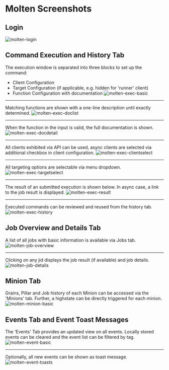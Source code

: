 # Molten Screenshots

## Login
![molten-login](/doc/screenshots/molten-login.png?raw=true "molten-login")

## Command Execution and History Tab

The execution window is separated into three blocks to set up the command:
- Client Configuration
- Target Configuration (if applicable, e.g. hidden for 'runner' client)
- Function Configuration with documentation
![molten-exec-basic](/doc/screenshots/molten-exec-basic.png?raw=true "molten-exec-basic")

---


Matching functions are shown with a one-line description until exactly determined.
![molten-exec-doclist](/doc/screenshots/molten-exec-doclist.png?raw=true "molten-exec-doclist") 

---

When the function in the input is valid, the full documentation is shown.
![molten-exec-docdetail](/doc/screenshots/molten-exec-docdetail.png?raw=true "molten-exec-docdetail") 

---

All clients exhibited via API can be used, async clients are selected via additional checkbox in client configuration.
![molten-exec-clientselect](/doc/screenshots/molten-exec-clientselect.png?raw=true "molten-exec-clientselect")

---

All targeting options are selectable via menu dropdown.
![molten-exec-targetselect](/doc/screenshots/molten-exec-targetselect.png?raw=true "molten-exec-targetselect")

---

The result of an submitted execution is shown below. In async case, a link to the job result is displayed.
![molten-exec-result](/doc/screenshots/molten-exec-result.png?raw=true "molten-exec-result")

---

Executed commands can be reviewed and reused from the history tab.
![molten-exec-history](/doc/screenshots/molten-exec-history.png?raw=true "molten-exec-history")


## Job Overview and Details Tab
A list of all jobs with basic information is available via Jobs tab.
![molten-job-overview](/doc/screenshots/molten-job-overview.png?raw=true "molten-job-overview")

---

Clicking on any jid displays the job result (if available) and job details.
![molten-job-details](/doc/screenshots/molten-job-details.png?raw=true "molten-job-details") 

## Minion Tab
Grains, Pillar and Job history of each Minion can be accessed via the 'Minions' tab. Further, a highstate can be directly triggered for each minion.
![molten-minion-basic](/doc/screenshots/molten-minion-basic.png?raw=true "molten-minion-basic")

## Events Tab and Event Toast Messages
The 'Events' Tab provides an updated view on all events. Locally stored events can be cleared and the event list can be filtered by tag.
![molten-event-basic](/doc/screenshots/molten-event-basic.png?raw=true "molten-event-basic")

---

Optionally, all new events can be shown as toast message.
![molten-event-toasts](/doc/screenshots/molten-event-toasts.png?raw=true "molten-event-toasts") 
